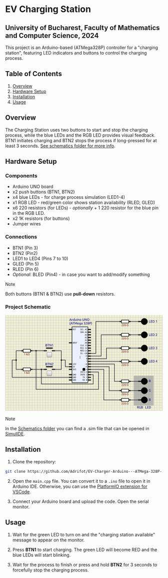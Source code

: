 # EV Charging Station
## University of Bucharest, Faculty of Mathematics and Computer Science, 2024

This project is an Arduino-based (ATMega328P) controller for a "charging station", featuring LED indicators and buttons to control the charging process.

## Table of Contents

1. [Overview](#overview)
2. [Hardware Setup](#hardware-setup)
3. [Installation](#installation)
4. [Usage](#usage)

## Overview

The Charging Station uses two buttons to start and stop the charging process, while the blue LEDs and the RGB LED provides visual feedback. BTN1 initiates charging and BTN2 stops the process if long-pressed for at least 3 seconds. [See schematics folder for more info](./assets/schematics/).

## Hardware Setup

### Components
- Arduino UNO board
- x2 push buttons (BTN1, BTN2)
- x4 blue LEDs - for charge process simulation (LED1-4)
- x1 RGB LED - red/green color shows station availability (RLED, GLED)
- x6 220 resistors (for LEDs) - _optionally_ + 1 220 resistor for the blue pin in the RGB LED.
- x2 1K resistors (for buttons)
- Jumper wires

### Connections
- BTN1 (Pin 3)
- BTN2 (Pin2)
- LED1 to LED4 (Pins 7 to 10)
- GLED (Pin 5)
- RLED (Pin 6)
- _Optional_: BLED (Pin4) - in case you want to add/modify something

> [!NOTE]
Both buttons (BTN1 & BTN2) use **pull-down** resistors.

### Project Schematic

![Schematic image](./assets/schematics/scehamtic.png "Project Schematic")

> [!NOTE]
In the [Schematics folder](./assets/schematics/) you can find a .sim file that can be opened in [SimulIDE](https://simulide.com/p/).

## Installation
1. Clone the repository:
```bash
git clone https://github.com/Adrifot/EV-Charger-Arduino---ATMega-328P-.git
```

2. Open the `main.cpp` file. You can convert it to a `.ino` file to open it in Arduino IDE. Otherwise, you can use the [PlatformIO extension for VSCode](https://platformio.org/install/ide?install=vscode).

3. Connect your Arduino board and upload the code. Open the serial monitor.

## Usage
1. Wait for the green LED to turn on and the "charging station available" message to appear on the monitor.

2. Press **BTN1** to start charging. The green LED will become RED and the blue LEDs will start blinking. 

3. Wait for the process to finish or press and hold **BTN2** for 3 seconds to forcefully stop the charging process.